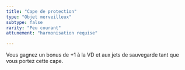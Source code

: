 ```yaml
---
title: "Cape de protection"
type: "Objet merveilleux"
subtype: false
rarity: "Peu courant"
attunement: "harmonisation requise"

---
```

Vous gagnez un bonus de +1 à la VD et aux jets de sauvegarde tant que vous portez cette cape.
